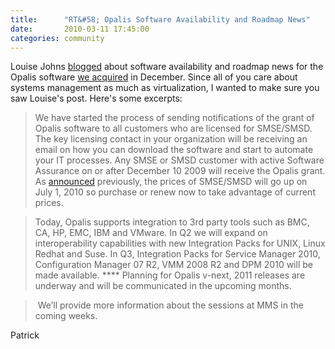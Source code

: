 ```yaml
---
title:      "RT&#58; Opalis Software Availability and Roadmap News"
date:       2010-03-11 17:45:00
categories: community
---
```

Louise Johns [blogged](http://blogs.technet.com/systemcenter/archive/2010/03/03/opalis-software-availability-and-roadmap-news.aspx "System Center blog") about software availability and roadmap news for the Opalis software [we acquired](http://blogs.technet.com/virtualization/archive/2009/12/11/microsoft-acquires-opalis-software.aspx "my blog post from December") in December. Since all of you care about systems management as much as virtualization, I wanted to make sure you saw Louise's post. Here's some excerpts:

> We have started the process of sending notifications of the grant of Opalis software to all customers who are licensed for SMSE/SMSD. The key licensing contact in your organization will be receiving an email on how you can download the software and start to automate your IT processes. Any SMSE or SMSD customer with active Software Assurance on or after December 10 2009 will receive the Opalis grant. As [announced](http://blogs.technet.com/systemcenter/archive/2010/01/08/server-management-suites-new-capabilities-and-price-change.aspx) previously, the prices of SMSE/SMSD will go up on July 1, 2010 so purchase or renew now to take advantage of current prices. 

> Today, Opalis supports integration to 3rd party tools such as BMC, CA, HP, EMC, IBM and VMware. In Q2 we will expand on interoperability capabilities with new Integration Packs for UNIX, Linux Redhat and Suse. In Q3, Integration Packs for Service Manager 2010, Configuration Manager 07 R2, VMM 2008 R2 and DPM 2010 will be made available. **** Planning for Opalis v-next, 2011 releases are underway and will be communicated in the upcoming months.

>  We’ll provide more information about the sessions at MMS in the coming weeks.

Patrick
